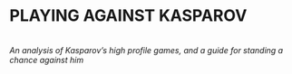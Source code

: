 <h1>PLAYING AGAINST KASPAROV </h1><br>
<i>An analysis of Kasparov’s high profile games, and a guide for standing a chance against him</i><br>

